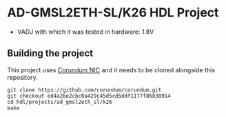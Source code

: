 <!-- no_build_example, no_dts, no_no_os -->

# AD-GMSL2ETH-SL/K26 HDL Project

- VADJ with which it was tested in hardware: 1.8V

## Building the project

This project uses [Corundum NIC](https://github.com/corundum/corundum) and it needs to be cloned alongside this repository.

```
git clone https://github.com/corundum/corundum.git
git checkout ed4a26e2cbc0a429c45d5cd5ddf1177f86838914
cd hdl/projects/ad_gmsl2eth_sl/k26
make
```
